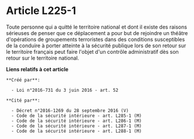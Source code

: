 # Article L225-1

Toute personne qui a quitté le territoire national et dont il existe des raisons sérieuses de penser que ce déplacement a
pour but de rejoindre un théâtre d'opérations de groupements terroristes dans des conditions susceptibles de la conduire à
porter atteinte à la sécurité publique lors de son retour sur le territoire français peut faire l'objet d'un contrôle
administratif dès son retour sur le territoire national.

**Liens relatifs à cet article**

	**Créé par**:

	  - Loi n°2016-731 du 3 juin 2016 - art. 52

	**Cité par**:

	  - Décret n°2016-1269 du 28 septembre 2016 (V)
	  - Code de la sécurité intérieure - art. L285-1 (M)
	  - Code de la sécurité intérieure - art. L286-1 (M)
	  - Code de la sécurité intérieure - art. L287-1 (M)
	  - Code de la sécurité intérieure - art. L288-1 (M)
